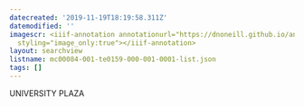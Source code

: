 ```yaml
---
datecreated: '2019-11-19T18:19:58.311Z'
datemodified: ''
imagescr: <iiif-annotation annotationurl="https://dnoneill.github.io/annotate/annotations/3961e4cc-0af9-11ea-9b5d-36a6ce38d7fe.json"
  styling="image_only:true"></iiif-annotation>
layout: searchview
listname: mc00084-001-te0159-000-001-0001-list.json
tags: []
---
```

UNIVERSITY PLAZA